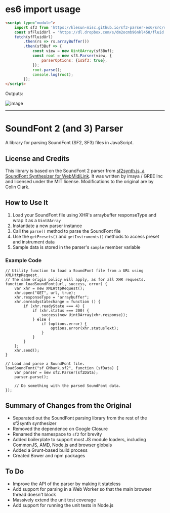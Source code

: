 es6 import usage
==================
```html
<script type="module">
    import sf3 from 'https://klesun-misc.github.io/sf3-parser-es6/src/sf3-parser-es6.js';
    const sfFluidUrl = 'https://dl.dropbox.com/s/dm2ocmb96nkl458/fluid.sf3?dl=0';
    fetch(sfFluidUrl)
        .then(rs => rs.arrayBuffer())
        .then(sf3Buf => {
            const view = new Uint8Array(sf3Buf);
            const root = new sf3.Parser(view, {
                parserOptions: {isSf3: true},
            });
            root.parse();
            console.log(root);
        });
</script>
```
Outputs:

![image](https://user-images.githubusercontent.com/5202330/73133607-e5bb7980-4033-11ea-93cc-f6744647d49c.png)

___________________________________________

SoundFont 2 (and 3) Parser
==================

A library for parsing SoundFont (SF2, SF3) files in JavaScript.

License and Credits
-------------------

This library is based on the SoundFont 2 parser from [sf2synth.js, a SoundFont Synthesizer for WebMidiLink](https://github.com/gree/sf2synth.js). It was written by imaya / GREE Inc and licensed under the MIT license. Modifications to the original are by Colin Clark.

How to Use It
-------------

1. Load your SoundFont file using XHR's arraybuffer responseType and wrap it as a <code>Uint8Array</code>
2. Instantiate a new parser instance
3. Call the <code>parse()</code> method to parse the SoundFont file
4. Use the <code>getPresets()</code> and <code>getInstruments()</code> methods to access preset and instrument data
5. Sample data is stored in the parser's <code>sample</code> member variable

### Example Code ###

    // Utility function to load a SoundFont file from a URL using XMLHttpRequest.
    // The same origin policy will apply, as for all XHR requests.
    function loadSoundFont(url, success, error) {
        var xhr = new XMLHttpRequest();
        xhr.open("GET", url, true);
        xhr.responseType = "arraybuffer";
        xhr.onreadystatechange = function () {
            if (xhr.readyState === 4) {
                if (xhr.status === 200) {
                    success(new Uint8Array(xhr.response));
                } else {
                    if (options.error) {
                        options.error(xhr.statusText);
                    }
                }
            }
        };
        xhr.send();
    }

    // Load and parse a SoundFont file.
    loadSoundFont("sf_GMbank.sf2", function (sfData) {
        var parser = new sf2.Parser(sf2Data);
        parser.parse();

        // Do something with the parsed SoundFont data.
    });

Summary of Changes from the Original
------------------------------------

* Separated out the SoundFont parsing library from the rest of the sf2synth synthesizer
* Removed the dependence on Google Closure
* Renamed the namespace to <code>sf2</code> for brevity
* Added boilerplate to support most JS module loaders, including CommonJS, AMD, Node.js and browser globals
* Added a Grunt-based build process
* Created Bower and npm packages

To Do
-----

* Improve the API of the parser by making it stateless
* Add support for parsing in a Web Worker so that the main browser thread doesn't block
* Massively extend the unit test coverage
* Add support for running the unit tests in Node.js

